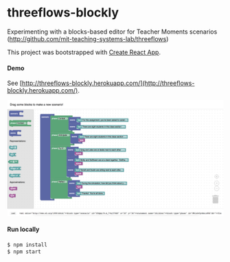 # threeflows-blockly
Experimenting with a blocks-based editor for Teacher Moments scenarios (http://github.com/mit-teaching-systems-lab/threeflows)

This project was bootstrapped with [Create React App](https://github.com/facebookincubator/create-react-app).

#### Demo
See [http://threeflows-blockly.herokuapp.com/](http://threeflows-blockly.herokuapp.com/).

![Demo](docs/demo.png)

#### Run locally
```
$ npm install
$ npm start
```
